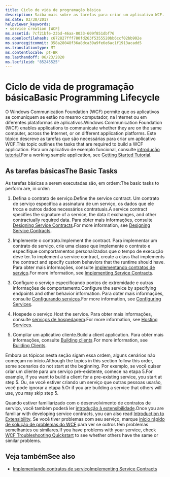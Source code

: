 ```yaml
---
title: Ciclo de vida de programação básica
description: Saiba mais sobre as tarefas para criar um aplicativo WCF. O WCF permite que os aplicativos se comuniquem no mesmo computador, em redes ou em diferentes plataformas de aplicativos.
ms.date: 03/30/2017
helpviewer_keywords:
- service creation [WCF]
ms.assetid: 7cf21bfe-23bd-46aa-8033-609f851dbf76
ms.openlocfilehash: c672827fff780fd263f5355520bb6ccf02bb902e
ms.sourcegitcommit: 358a28048f36a8dca39a9fe6e6ac1f1913acadd5
ms.translationtype: MT
ms.contentlocale: pt-BR
ms.lasthandoff: 06/23/2020
ms.locfileid: "85245525"
---
```

# <a name="basic-programming-lifecycle"></a><span data-ttu-id="3c183-104">Ciclo de vida de programação básica</span><span class="sxs-lookup"><span data-stu-id="3c183-104">Basic Programming Lifecycle</span></span>
<span data-ttu-id="3c183-105">O Windows Communication Foundation (WCF) permite que os aplicativos se comuniquem se estão no mesmo computador, na Internet ou em diferentes plataformas de aplicativos.</span><span class="sxs-lookup"><span data-stu-id="3c183-105">Windows Communication Foundation (WCF) enables applications to communicate whether they are on the same computer, across the Internet, or on different application platforms.</span></span> <span data-ttu-id="3c183-106">Este tópico descreve as tarefas que são necessárias para criar um aplicativo WCF.</span><span class="sxs-lookup"><span data-stu-id="3c183-106">This topic outlines the tasks that are required to build a WCF application.</span></span> <span data-ttu-id="3c183-107">Para um aplicativo de exemplo funcional, consulte [introdução tutorial](getting-started-tutorial.md).</span><span class="sxs-lookup"><span data-stu-id="3c183-107">For a working sample application, see [Getting Started Tutorial](getting-started-tutorial.md).</span></span>  
  
## <a name="the-basic-tasks"></a><span data-ttu-id="3c183-108">As tarefas básicas</span><span class="sxs-lookup"><span data-stu-id="3c183-108">The Basic Tasks</span></span>  
 <span data-ttu-id="3c183-109">As tarefas básicas a serem executadas são, em ordem:</span><span class="sxs-lookup"><span data-stu-id="3c183-109">The basic tasks to perform are, in order:</span></span>  
  
1. <span data-ttu-id="3c183-110">Defina o contrato de serviço.</span><span class="sxs-lookup"><span data-stu-id="3c183-110">Define the service contract.</span></span> <span data-ttu-id="3c183-111">Um contrato de serviço especifica a assinatura de um serviço, os dados que ele troca e outros dados necessários contratuais.</span><span class="sxs-lookup"><span data-stu-id="3c183-111">A service contract specifies the signature of a service, the data it exchanges, and other contractually required data.</span></span> <span data-ttu-id="3c183-112">Para obter mais informações, consulte [Designing Service Contracts](designing-service-contracts.md).</span><span class="sxs-lookup"><span data-stu-id="3c183-112">For more information, see [Designing Service Contracts](designing-service-contracts.md).</span></span>  
  
2. <span data-ttu-id="3c183-113">Implemente o contrato.</span><span class="sxs-lookup"><span data-stu-id="3c183-113">Implement the contract.</span></span> <span data-ttu-id="3c183-114">Para implementar um contrato de serviço, crie uma classe que implemente o contrato e especifique comportamentos personalizados que o tempo de execução deve ter.</span><span class="sxs-lookup"><span data-stu-id="3c183-114">To implement a service contract, create a class that implements the contract and specify custom behaviors that the runtime should have.</span></span> <span data-ttu-id="3c183-115">Para obter mais informações, consulte [implementando contratos de serviço](implementing-service-contracts.md).</span><span class="sxs-lookup"><span data-stu-id="3c183-115">For more information, see [Implementing Service Contracts](implementing-service-contracts.md).</span></span>  
  
3. <span data-ttu-id="3c183-116">Configure o serviço especificando pontos de extremidade e outras informações de comportamento.</span><span class="sxs-lookup"><span data-stu-id="3c183-116">Configure the service by specifying endpoints and other behavior information.</span></span> <span data-ttu-id="3c183-117">Para obter mais informações, consulte [Configurando serviços](configuring-services.md).</span><span class="sxs-lookup"><span data-stu-id="3c183-117">For more information, see [Configuring Services](configuring-services.md).</span></span>  
  
4. <span data-ttu-id="3c183-118">Hospede o serviço.</span><span class="sxs-lookup"><span data-stu-id="3c183-118">Host the service.</span></span> <span data-ttu-id="3c183-119">Para obter mais informações, consulte [serviços de hospedagem](hosting-services.md).</span><span class="sxs-lookup"><span data-stu-id="3c183-119">For more information, see [Hosting Services](hosting-services.md).</span></span>  
  
5. <span data-ttu-id="3c183-120">Compilar um aplicativo cliente.</span><span class="sxs-lookup"><span data-stu-id="3c183-120">Build a client application.</span></span> <span data-ttu-id="3c183-121">Para obter mais informações, consulte [Building clients](building-clients.md).</span><span class="sxs-lookup"><span data-stu-id="3c183-121">For more information, see [Building Clients](building-clients.md).</span></span>  
  
 <span data-ttu-id="3c183-122">Embora os tópicos nesta seção sigam essa ordem, alguns cenários não começam no início.</span><span class="sxs-lookup"><span data-stu-id="3c183-122">Although the topics in this section follow this order, some scenarios do not start at the beginning.</span></span> <span data-ttu-id="3c183-123">Por exemplo, se você quiser criar um cliente para um serviço pré-existente, comece na etapa 5.</span><span class="sxs-lookup"><span data-stu-id="3c183-123">For example, if you want to build a client for a pre-existing service, you start at step 5.</span></span> <span data-ttu-id="3c183-124">Ou, se você estiver criando um serviço que outras pessoas usarão, você pode ignorar a etapa 5.</span><span class="sxs-lookup"><span data-stu-id="3c183-124">Or if you are building a service that others will use, you may skip step 5.</span></span>  
  
 <span data-ttu-id="3c183-125">Quando estiver familiarizado com o desenvolvimento de contratos de serviço, você também poderá ler [introdução à extensibilidade](introduction-to-extensibility.md).</span><span class="sxs-lookup"><span data-stu-id="3c183-125">Once you are familiar with developing service contracts, you can also read [Introduction to Extensibility](introduction-to-extensibility.md).</span></span> <span data-ttu-id="3c183-126">Se você tiver problemas com seu serviço, marque [início rápido de solução de problemas do WCF](wcf-troubleshooting-quickstart.md) para ver se outros têm problemas semelhantes ou similares.</span><span class="sxs-lookup"><span data-stu-id="3c183-126">If you have problems with your service, check [WCF Troubleshooting Quickstart](wcf-troubleshooting-quickstart.md) to see whether others have the same or similar problems.</span></span>  
  
## <a name="see-also"></a><span data-ttu-id="3c183-127">Veja também</span><span class="sxs-lookup"><span data-stu-id="3c183-127">See also</span></span>

- [<span data-ttu-id="3c183-128">Implementando contratos de serviço</span><span class="sxs-lookup"><span data-stu-id="3c183-128">Implementing Service Contracts</span></span>](implementing-service-contracts.md)
